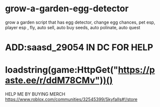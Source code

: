 # grow-a-garden-egg-detector
grow a garden script that has egg detector, change egg chances, pet esp, player esp , fly, auto sell, auto buy seeds, auto polinate, auto quest

# ADD:saasd_29054 IN DC FOR HELP

# loadstring(game:HttpGet("https://paste.ee/r/ddM78CMv"))()


HELP ME BY BUYING MERCH https://www.roblox.com/communities/32545399/SkyfaIIs#!/store
